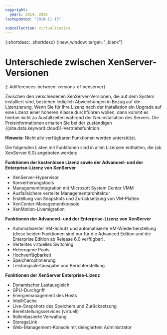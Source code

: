 ```yaml
---
copyright:
  years: 2014, 2018
lastupdated: "2018-11-15"

subcollection: virtualization
---
```

{:shortdesc: .shortdesc}
{:new_window: target="_blank"}

# Unterschiede zwischen XenServer-Versionen
{: #differences-between-versions-of-xenserver}

Zwischen den verschiedenen XenServer-Versionen, die auf dem System installiert sind, bestehen lediglich Abweichungen in Bezug auf die Lizenzierung. Wenn Sie für Ihre Lizenz nach der Installation ein Upgrade auf eine Lizenz einer höheren Klasse durchführen wollen, dann kommt es hierbei nicht zu Ausfallzeiten während der Neuinstallation des Servers. Die Preisinformationen erhalten Sie bei der zuständigen {{site.data.keyword.cloud}}-Vertriebsfunktion.

**Hinweis:** Nicht alle verfügbaren Funktionen werden unterstützt.

Die folgenden Listen mit Funktionen sind in allen Lizenzen enthalten, die (ab XenServer 6.0) angeboten werden:

**Funktionen der kostenlosen Lizenz sowie der Advanced- und der Enterprise-Lizenz von XenServer**

- XenServer-Hypervisor
- Konvertierungstools       
- Managementintegration mit Microsoft System Center VMM       
- Ausfallsichere verteilte Managementarchitektur       
- Erstellung von Snapshots und Zurücksetzung von VM-Platten       
- XenCenter-Managementkonsole       
- XenMotion-Livemigration   

**Funktionen der Advanced- und der Enterprise-Lizenz von XenServer**

- Automatisierter VM-Schutz und automatisierte VM-Wiederherstellung (diese beiden Funktionen sind nur für die Advanced Edition und die Enterprise Edition ab Release 6.0 verfügbar).
- Verteiltes virtuelles Switching
- Heterogene Pools
- Hochverfügbarkeit
- Speicheroptimierung
- Leistungsalertausgabe und Berichterstellung  

**Funktionen der XenServer Enterprise-Lizenz**

- Dynamischer Lastausgleich       
- GPU-Durchgriff       
- Energiemanagement des Hosts       
- IntelliCache         
- Live-Snapshots des Speichers und Zurücksetzung       
- Bereitstellungsservices (virtuell)       
- Rollenbasierte Verwaltung
- StorageLink
- Web-Management-Konsole mit delegiertem Administrator
